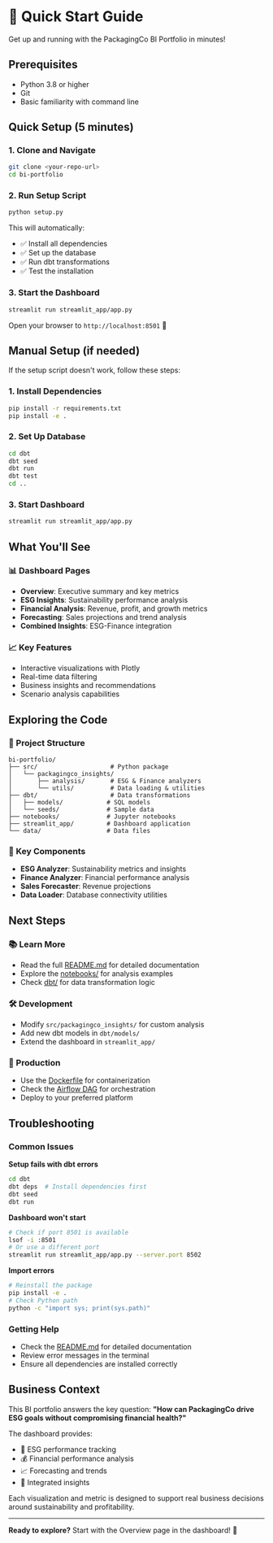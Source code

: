 # 🚀 Quick Start Guide

Get up and running with the PackagingCo BI Portfolio in minutes!

## Prerequisites

- Python 3.8 or higher
- Git
- Basic familiarity with command line

## Quick Setup (5 minutes)

### 1. Clone and Navigate
```bash
git clone <your-repo-url>
cd bi-portfolio
```

### 2. Run Setup Script
```bash
python setup.py
```

This will automatically:
- ✅ Install all dependencies
- ✅ Set up the database
- ✅ Run dbt transformations
- ✅ Test the installation

### 3. Start the Dashboard
```bash
streamlit run streamlit_app/app.py
```

Open your browser to `http://localhost:8501` 🎉

## Manual Setup (if needed)

If the setup script doesn't work, follow these steps:

### 1. Install Dependencies
```bash
pip install -r requirements.txt
pip install -e .
```

### 2. Set Up Database
```bash
cd dbt
dbt seed
dbt run
dbt test
cd ..
```

### 3. Start Dashboard
```bash
streamlit run streamlit_app/app.py
```

## What You'll See

### 📊 Dashboard Pages
- **Overview**: Executive summary and key metrics
- **ESG Insights**: Sustainability performance analysis
- **Financial Analysis**: Revenue, profit, and growth metrics
- **Forecasting**: Sales projections and trend analysis
- **Combined Insights**: ESG-Finance integration

### 📈 Key Features
- Interactive visualizations with Plotly
- Real-time data filtering
- Business insights and recommendations
- Scenario analysis capabilities

## Exploring the Code

### 📁 Project Structure
```
bi-portfolio/
├── src/                    # Python package
│   └── packagingco_insights/
│       ├── analysis/       # ESG & Finance analyzers
│       └── utils/          # Data loading & utilities
├── dbt/                    # Data transformations
│   ├── models/            # SQL models
│   └── seeds/             # Sample data
├── notebooks/             # Jupyter notebooks
├── streamlit_app/         # Dashboard application
└── data/                  # Data files
```

### 🔧 Key Components
- **ESG Analyzer**: Sustainability metrics and insights
- **Finance Analyzer**: Financial performance analysis
- **Sales Forecaster**: Revenue projections
- **Data Loader**: Database connectivity utilities

## Next Steps

### 📚 Learn More
- Read the full [README.md](README.md) for detailed documentation
- Explore the [notebooks/](notebooks/) for analysis examples
- Check [dbt/](dbt/) for data transformation logic

### 🛠️ Development
- Modify `src/packagingco_insights/` for custom analysis
- Add new dbt models in `dbt/models/`
- Extend the dashboard in `streamlit_app/`

### 🚀 Production
- Use the [Dockerfile](deployment/Dockerfile) for containerization
- Check the [Airflow DAG](airflow/dag_bi_portfolio.py) for orchestration
- Deploy to your preferred platform

## Troubleshooting

### Common Issues

**Setup fails with dbt errors**
```bash
cd dbt
dbt deps  # Install dependencies first
dbt seed
dbt run
```

**Dashboard won't start**
```bash
# Check if port 8501 is available
lsof -i :8501
# Or use a different port
streamlit run streamlit_app/app.py --server.port 8502
```

**Import errors**
```bash
# Reinstall the package
pip install -e .
# Check Python path
python -c "import sys; print(sys.path)"
```

### Getting Help
- Check the [README.md](README.md) for detailed documentation
- Review error messages in the terminal
- Ensure all dependencies are installed correctly

## Business Context

This BI portfolio answers the key question:
**"How can PackagingCo drive ESG goals without compromising financial health?"**

The dashboard provides:
- 🌱 ESG performance tracking
- 💰 Financial performance analysis
- 📈 Forecasting and trends
- 🔄 Integrated insights

Each visualization and metric is designed to support real business decisions around sustainability and profitability.

---

**Ready to explore?** Start with the Overview page in the dashboard! 🎯 
